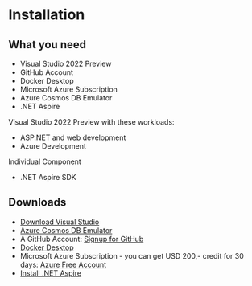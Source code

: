 # Installation
 
## What you need

- Visual Studio 2022 Preview
- GitHub Account
- Docker Desktop
- Microsoft Azure Subscription
- Azure Cosmos DB Emulator
- .NET Aspire

Visual Studio 2022 Preview with these workloads:
- ASP.NET and web development
- Azure Development

Individual Component
- .NET Aspire SDK

## Downloads

- [Download Visual Studio](https://visualstudio.microsoft.com/downloads/)
- [Azure Cosmos DB Emulator](https://learn.microsoft.com/en-us/azure/cosmos-db/how-to-develop-emulator?tabs=windows%2Ccsharp&pivots=api-nosql#install-the-emulator)
- A GitHub Account: [Signup for GitHub](https://github.com/signup)
- [Docker Desktop](https://www.docker.com/products/docker-desktop/)
- Microsoft Azure Subscription - you can get USD 200,- credit for 30 days: [Azure Free Account](https://azure.microsoft.com/free/)
- [Install .NET Aspire](https://learn.microsoft.com/en-us/dotnet/aspire/fundamentals/setup-tooling?tabs=visual-studio#install-net-aspire)
